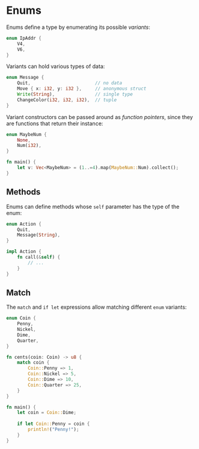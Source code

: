 # Enums

Enums define a type by enumerating its possible _variants_:

```rust
enum IpAddr {
    V4,
    V6,
}
```

Variants can hold various types of data:

```rust
enum Message {
    Quit,                        // no data
    Move { x: i32, y: i32 },     // anonymous struct
    Write(String),               // single type
    ChangeColor(i32, i32, i32),  // tuple
}
```

Variant constructors can be passed around as _function pointers_, since they are
functions that return their instance:

```rust
enum MaybeNum {
    None,
    Num(i32),
}

fn main() {
    let v: Vec<MaybeNum> = (1..=4).map(MaybeNum::Num).collect();
}
```

## Methods

Enums can define methods whose `self` parameter has the type of the enum:

```rust
enum Action {
    Quit,
    Message(String),
}

impl Action {
    fn call(&self) {
        // ...
    }
}
```

## Match

The `match` and `if let` expressions allow matching different `enum` variants:

```rust
enum Coin {
    Penny,
    Nickel,
    Dime,
    Quarter,
}

fn cents(coin: Coin) -> u8 {
    match coin {
        Coin::Penny => 1,
        Coin::Nickel => 5,
        Coin::Dime => 10,
        Coin::Quarter => 25,
    }
}

fn main() {
    let coin = Coin::Dime;
    
    if let Coin::Penny = coin {
        println!("Penny!");
    }
}
```
